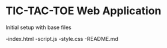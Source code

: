 # TIC-TAC-TOE Web Application

Initial setup with base files

-index.html
-script.js
-style.css
-README.md


